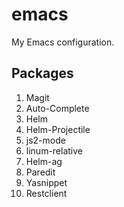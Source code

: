 # emacs

My Emacs configuration.

## Packages 

1. Magit
2. Auto-Complete
3. Helm
4. Helm-Projectile
5. js2-mode
6. linum-relative
7. Helm-ag
8. Paredit
9. Yasnippet
10. Restclient
